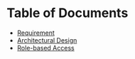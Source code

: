 # Table of Documents

- [Requirement](requirement.md)
- [Architectural Design](architectural_design.md)
- [Role-based Access](role_based_access.md)